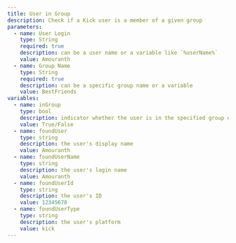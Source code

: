 ```yaml
---
title: User in Group
description: Check if a Kick user is a member of a given group
parameters:
  - name: User Login
    type: String
    required: true
    description: can be a user name or a variable like `%userName%`
    value: Amouranth
  - name: Group Name
    type: String
    required: true
    description: can be a specific group name or a variable
    value: BestFriends
variables:
  - name: inGroup
    type: bool
    description: indicator whether the user is in the specified group or not
    value: True/False
  - name: foundUser
    type: string
    description: the user's display name
    value: Amouranth
  - name: foundUserName
    type: string
    description: the user's login name
    value: Amouranth
  - name: foundUserId
    type: string
    description: the user's ID
    value: 12345678
  - name: foundUserType
    type: string
    description: the user's platform
    value: kick
---
```

